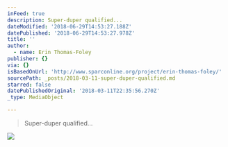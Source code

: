 ```yaml
---
inFeed: true
description: Super-duper qualified...
dateModified: '2018-06-29T14:53:27.188Z'
datePublished: '2018-06-29T14:53:27.978Z'
title: ''
author:
  - name: Erin Thomas-Foley
publisher: {}
via: {}
isBasedOnUrl: 'http://www.sparconline.org/project/erin-thomas-foley/'
sourcePath: _posts/2018-03-11-super-duper-qualified.md
starred: false
datePublishedOriginal: '2018-03-11T22:35:56.270Z'
_type: MediaObject

---
```

> Super-duper qualified...

![](https://the-grid-user-content.s3-us-west-2.amazonaws.com/a323e298-a9ed-4cd8-8ba1-ddd564224450.jpg)